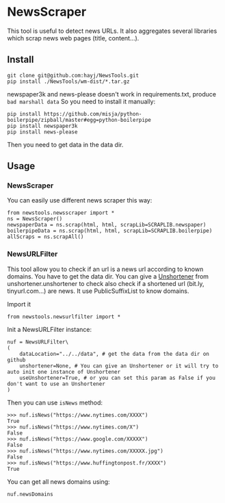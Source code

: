 # NewsScraper

This tool is useful to detect news URLs. It also aggregates several libraries which scrap news web pages (title, content...).

## Install

	git clone git@github.com:hayj/NewsTools.git
	pip install ./NewsTools/wm-dist/*.tar.gz

newspaper3k and news-please doesn't work in requirements.txt, produce `bad marshall data`
So you need to install it manually:

	pip install https://github.com/misja/python-boilerpipe/zipball/master#egg=python-boilerpipe
	pip install newspaper3k
	pip install news-please

Then you need to get data in the data dir.

## Usage

### NewsScraper

You can easily use different news scraper this way:

	from newstools.newsscraper import *
	ns = NewsScraper()
	newspaperData = ns.scrap(html, html, scrapLib=SCRAPLIB.newspaper)
	boilerpipeData = ns.scrap(html, html, scrapLib=SCRAPLIB.boilerpipe)
	allScraps = ns.scrapAll()

### NewsURLFilter

This tool allow you to check if an url is a news url according to known domains. You have to get the data dir. You can give a [Unshortener](https://github.com/hayj/Unshortener) from unshortener.unshortener to check also check if a shortened url (bit.ly, tinyurl.com...) are news. It use PublicSuffixList to know domains.

Import it

	from newstools.newsurlfilter import *

Init a NewsURLFilter instance:

	nuf = NewsURLFilter\
	(
		dataLocation="../../data", # get the data from the data dir on github
		unshortener=None, # You can give an Unshortener or it will try to auto init one instance of Unshortener
		useUnshortener=True, # or you can set this param as False if you don't want to use an Unshortener
	)

Then you can use `isNews` method:

	>>> nuf.isNews("https://www.nytimes.com/XXXX")
	True
	>>> nuf.isNews("https://www.nytimes.com/X")
	False
	>>> nuf.isNews("https://www.google.com/XXXXX")
	False
	>>> nuf.isNews("https://www.nytimes.com/XXXXX.jpg")
	False
	>>> nuf.isNews("https://www.huffingtonpost.fr/XXXX")
	True

You can get all news domains using:

	nuf.newsDomains

